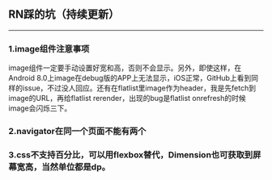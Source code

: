 ## RN踩的坑（持续更新）
---

### 1.image组件注意事项

image组件一定要手动设置好宽和高，否则不会显示。另外，即使这样，在Android 8.0上image在debug版的APP上无法显示，iOS正常，GitHub上看到同样的issue，不过没人回应。还有在flatlist里image作为header，我是先fetch到image的URL，再给flatlist rerender，出现的bug是flatlist onrefresh的时候image会闪烁三下。

### 2.navigator在同一个页面不能有两个

### 3.css不支持百分比，可以用flexbox替代，Dimension也可获取到屏幕宽高，当然单位都是dp。